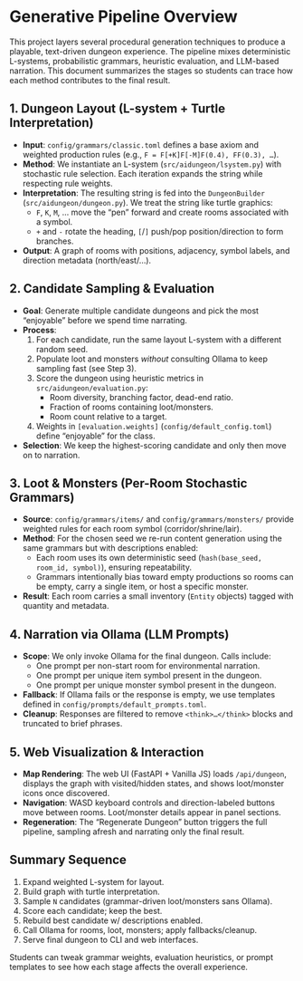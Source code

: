 # Generative Pipeline Overview

This project layers several procedural generation techniques to produce a playable, text-driven dungeon experience. The pipeline mixes deterministic L-systems, probabilistic grammars, heuristic evaluation, and LLM-based narration. This document summarizes the stages so students can trace how each method contributes to the final result.

## 1. Dungeon Layout (L-system + Turtle Interpretation)
- **Input**: `config/grammars/classic.toml` defines a base axiom and weighted production rules (e.g., `F = F[+K]F[-M]F(0.4), FF(0.3), …`).
- **Method**: We instantiate an L-system (`src/aidungeon/lsystem.py`) with stochastic rule selection. Each iteration expands the string while respecting rule weights.
- **Interpretation**: The resulting string is fed into the `DungeonBuilder` (`src/aidungeon/dungeon.py`). We treat the string like turtle graphics:
  - `F`, `K`, `M`, … move the “pen” forward and create rooms associated with a symbol.
  - `+` and `-` rotate the heading, `[`/`]` push/pop position/direction to form branches.
- **Output**: A graph of rooms with positions, adjacency, symbol labels, and direction metadata (north/east/…).

## 2. Candidate Sampling & Evaluation
- **Goal**: Generate multiple candidate dungeons and pick the most “enjoyable” before we spend time narrating.
- **Process**:
  1. For each candidate, run the same layout L-system with a different random seed.
  2. Populate loot and monsters *without* consulting Ollama to keep sampling fast (see Step 3).
  3. Score the dungeon using heuristic metrics in `src/aidungeon/evaluation.py`:
     - Room diversity, branching factor, dead-end ratio.
     - Fraction of rooms containing loot/monsters.
     - Room count relative to a target.
  4. Weights in `[evaluation.weights]` (`config/default_config.toml`) define “enjoyable” for the class.
- **Selection**: We keep the highest-scoring candidate and only then move on to narration.

## 3. Loot & Monsters (Per-Room Stochastic Grammars)
- **Source**: `config/grammars/items/` and `config/grammars/monsters/` provide weighted rules for each room symbol (corridor/shrine/lair).
- **Method**: For the chosen seed we re-run content generation using the same grammars but with descriptions enabled:
  - Each room uses its own deterministic seed (`hash(base_seed, room_id, symbol)`), ensuring repeatability.
  - Grammars intentionally bias toward empty productions so rooms can be empty, carry a single item, or host a specific monster.
- **Result**: Each room carries a small inventory (`Entity` objects) tagged with quantity and metadata.

## 4. Narration via Ollama (LLM Prompts)
- **Scope**: We only invoke Ollama for the final dungeon. Calls include:
  - One prompt per non-start room for environmental narration.
  - One prompt per unique item symbol present in the dungeon.
  - One prompt per unique monster symbol present in the dungeon.
- **Fallback**: If Ollama fails or the response is empty, we use templates defined in `config/prompts/default_prompts.toml`.
- **Cleanup**: Responses are filtered to remove `<think>…</think>` blocks and truncated to brief phrases.

## 5. Web Visualization & Interaction
- **Map Rendering**: The web UI (FastAPI + Vanilla JS) loads `/api/dungeon`, displays the graph with visited/hidden states, and shows loot/monster icons once discovered.
- **Navigation**: WASD keyboard controls and direction-labeled buttons move between rooms. Loot/monster details appear in panel sections.
- **Regeneration**: The “Regenerate Dungeon” button triggers the full pipeline, sampling afresh and narrating only the final result.

## Summary Sequence
1. Expand weighted L-system for layout.
2. Build graph with turtle interpretation.
3. Sample `N` candidates (grammar-driven loot/monsters sans Ollama).
4. Score each candidate; keep the best.
5. Rebuild best candidate w/ descriptions enabled.
6. Call Ollama for rooms, loot, monsters; apply fallbacks/cleanup.
7. Serve final dungeon to CLI and web interfaces.

Students can tweak grammar weights, evaluation heuristics, or prompt templates to see how each stage affects the overall experience.

